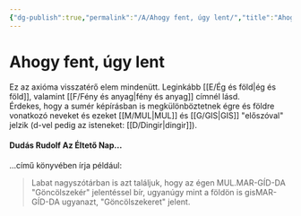 ```yaml
---
{"dg-publish":true,"permalink":"/A/Ahogy fent, úgy lent/","title":"Ahogy fent, úgy lent","tags":["dg_uploaded"],"created":"2023-10-25T04:48","updated":"2023-10-25T04:48"}
---
```



# Ahogy fent, úgy lent

Ez az axióma visszatérő elem mindenütt. Leginkább [[E/Ég és föld\|ég és föld]], valamint [[F/Fény és anyag\|fény és anyag]] címnél lásd.  
Érdekes, hogy a sumér képírásban is megkülönböztetnek égre és földre vonatkozó neveket és ezeket [[M/MUL\|MUL]] és [[G/GIS\|GIS]] "előszóval" jelzik (d-vel pedig az isteneket: [[D/Dingir\|dingir]]).  

#### Dudás Rudolf Az Éltető Nap...

...című könyvében írja például:  
> Labat nagyszótárban is azt találjuk, hogy az égen MUL.MAR-GÍD-DA "Göncölszekér" jelentéssel bír, ugyanúgy mint a földön is gisMAR-GÍD-DA ugyanazt, "Göncölszekeret" jelent.  

